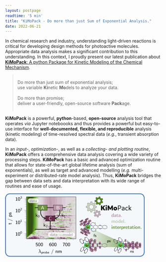 ```yaml
---
layout: postpage
readtime: '5 min'
title: "KiMoPack - Do more than just Sum of Exponential Analysis."
date: 2022-06-21
---
```


In chemical research and industry, understanding light-driven reactions is critical for developing design methods 
for photoactive molecules. Appropriate data analysis makes a significant contribution to this understanding.
In this context, I proudly present our latest publication about 
[**KiMoPack**: A python Package for Kinetic Modeling of the Chemical Mechanism](https://doi.org/10.1021/acs.jpca.2c00907). 

> <br>
> Do more than just sum of exponential analysis; <br>
> use variable <b>Ki</b>netic <b>Mo</b>dels to analyze your data. <br>
>  <br>
> Do more than promise; <br>
> deliver a user-friendly, open-source software <b>Pack</b>age. <br>
>  <br>

**KiMoPack** is a powerful, **python**-based, **open-source** analysis tool that operates *via* Jupyter 
noteboooks and thus provides a powerful but easy-to-use interface for **well-documented, flexible, and 
reproducible** analysis (kinetic modeling) of time-resolved spectral data (*e.g.*, transient absorption data).

In an *input-*, *optimization-*, as well as a *collecting- and plotting routine*, **KiMoPack** offers a 
comprehensive data analysis covering a wide variety of processing steps.
**KiMoPack** has a basic and advanced optimization routine that allows for state-of-the-art global 
lifetime analysis (sum of exponentials), as well as target and advanced modelling 
(*e.g.* multi-experiment or distributed-rate model analysis). Thus, **KiMoPack** bridges the gap 
between data sets and data interpretation with its wide range of routines and ease of usage. 

<img width=450 src='https://raw.githubusercontent.com/carolin-m/carolin-m.github.io/main/img/pub/TOC_KiMoPack_paper.png'> 
